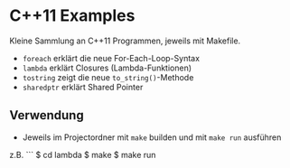 # C++11 Examples

Kleine Sammlung an C++11 Programmen, jeweils mit Makefile.

* ```foreach``` erklärt die neue For-Each-Loop-Syntax
* ```lambda``` erklärt Closures (Lambda-Funktionen)
* ```tostring``` zeigt die neue ```to_string()```-Methode
* ```sharedptr``` erklärt Shared Pointer

## Verwendung

* Jeweils im Projectordner mit ```make``` builden und mit ```make run``` ausführen


z.B. ```
    $ cd lambda
    $ make
    $ make run
```
